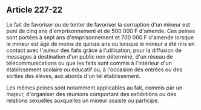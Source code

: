 Article 227-22
----
Le fait de favoriser ou de tenter de favoriser la corruption d'un mineur est
puni de cinq ans d'emprisonnement et de 500 000 F d'amende. Ces peines sont
portées à sept ans d'emprisonnement et 700 000 F d'amende lorsque le mineur est
âgé de moins de quinze ans ou lorsque le mineur a été mis en contact avec
l'auteur des faits grâce à l'utilisation, pour la diffusion de messages à
destination d'un public non déterminé, d'un réseau de télécommunications ou que
les faits sont commis à l'intérieur d'un établissement scolaire ou éducatif ou,
à l'occasion des entrées ou des sorties des élèves, aux abords d'un tel
établissement.

Les mêmes peines sont notamment applicables au fait, commis par un majeur,
d'organiser des réunions comportant des exhibitions ou des relations sexuelles
auxquelles un mineur assiste ou participe.
